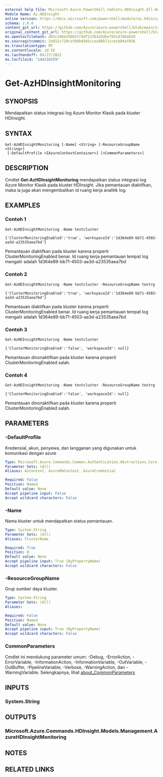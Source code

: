 ```yaml
---
external help file: Microsoft.Azure.PowerShell.Cmdlets.HDInsight.dll-Help.xml
Module Name: Az.HDInsight
online version: https://docs.microsoft.com/powershell/module/az.hdinsight/get-azhdinsightmonitoring
schema: 2.0.0
content_git_url: https://github.com/Azure/azure-powershell/blob/main/src/HDInsight/HDInsight/help/Get-AzHDInsightMonitoring.md
original_content_git_url: https://github.com/Azure/azure-powershell/blob/main/src/HDInsight/HDInsight/help/Get-AzHDInsightMonitoring.md
ms.openlocfilehash: d83c24be25661fc9df133b1d3dbe703c87db4458
ms.sourcegitcommit: 2a912c720caf0db4501ccea98b71ccecb84af036
ms.translationtype: MT
ms.contentlocale: id-ID
ms.lasthandoff: 04/27/2022
ms.locfileid: "144216359"
---
```

# Get-AzHDInsightMonitoring

## SYNOPSIS
Mendapatkan status integrasi log Azure Monitor Klasik pada kluster HDInsight.

## SYNTAX

```
Get-AzHDInsightMonitoring [-Name] <String> [-ResourceGroupName <String>]
 [-DefaultProfile <IAzureContextContainer>] [<CommonParameters>]
```

## DESCRIPTION
Cmdlet **Get-AzHDInsightMonitoring** mendapatkan status integrasi log Azure Monitor Klasik pada kluster HDInsight. Jika pemantauan diaktifkan, maka ia juga akan mengembalikan id ruang kerja analitik log.

## EXAMPLES

### Contoh 1
```powershell
Get-AzHDInsightMonitoring -Name testcluster
```

```output
{'ClusterMonitoringEnabled':'true', 'workspaceId':'1d364e89-bb71-4503-aa3d-a23535aea7bd'}
```

Pemantauan diaktifkan pada kluster karena properti ClusterMonitoringEnabled benar. Id ruang kerja pemantauan tempat log mengalir adalah 1d364e89-bb71-4503-aa3d-a23535aea7bd

### Contoh 2
```powershell
Get-AzHDInsightMonitoring -Name testcluster -ResourceGroupName testrg
```

```output
{'ClusterMonitoringEnabled':'true', 'workspaceId':'1d364e89-bb71-4503-aa3d-a23535aea7bd'}
```

Pemantauan diaktifkan pada kluster karena properti ClusterMonitoringEnabled benar. Id ruang kerja pemantauan tempat log mengalir adalah 1d364e89-bb71-4503-aa3d-a23535aea7bd

### Contoh 3
```powershell
Get-AzHDInsightMonitoring -Name testcluster
```

```output
{'ClusterMonitoringEnabled':'false', 'workspaceId': null}
```

Pemantauan dinonaktifkan pada kluster karena properti ClusterMonitoringEnabled salah.

### Contoh 4
```powershell
Get-AzHDInsightMonitoring -Name testcluster -ResourceGroupName testrg
```

```output
{'ClusterMonitoringEnabled':'false', 'workspaceId': null}
```

Pemantauan dinonaktifkan pada kluster karena properti ClusterMonitoringEnabled salah.

## PARAMETERS

### -DefaultProfile
Kredensial, akun, penyewa, dan langganan yang digunakan untuk komunikasi dengan azure

```yaml
Type: Microsoft.Azure.Commands.Common.Authentication.Abstractions.Core.IAzureContextContainer
Parameter Sets: (All)
Aliases: AzContext, AzureRmContext, AzureCredential

Required: False
Position: Named
Default value: None
Accept pipeline input: False
Accept wildcard characters: False
```

### -Name
Nama kluster untuk mendapatkan status pemantauan.

```yaml
Type: System.String
Parameter Sets: (All)
Aliases: ClusterName

Required: True
Position: 0
Default value: None
Accept pipeline input: True (ByPropertyName)
Accept wildcard characters: False
```

### -ResourceGroupName
Grup sumber daya kluster.

```yaml
Type: System.String
Parameter Sets: (All)
Aliases:

Required: False
Position: Named
Default value: None
Accept pipeline input: True (ByPropertyName)
Accept wildcard characters: False
```

### CommonParameters
Cmdlet ini mendukung parameter umum: -Debug, -ErrorAction, -ErrorVariable, -InformationAction, -InformationVariable, -OutVariable, -OutBuffer, -PipelineVariable, -Verbose, -WarningAction, dan -WarningVariable. Selengkapnya, lihat [about_CommonParameters](http://go.microsoft.com/fwlink/?LinkID=113216)

## INPUTS

### System.String

## OUTPUTS

### Microsoft.Azure.Commands.HDInsight.Models.Management.AzureHDInsightMonitoring

## NOTES

## RELATED LINKS
